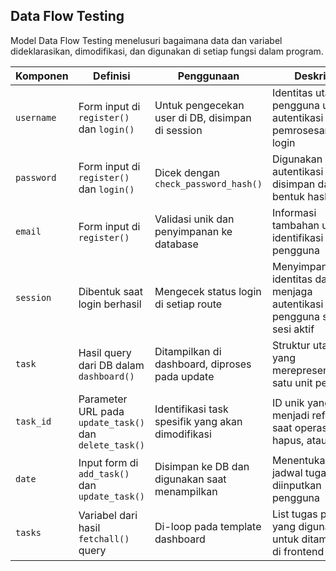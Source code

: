 ## Data Flow Testing

Model Data Flow Testing menelusuri bagaimana data dan variabel dideklarasikan, dimodifikasi, dan digunakan di setiap fungsi dalam program.

| Komponen   | Definisi                                               | Penggunaan                                        | Deskripsi                                                              |
|------------|--------------------------------------------------------|--------------------------------------------------|------------------------------------------------------------------------|
| `username` | Form input di `register()` dan `login()`               | Untuk pengecekan user di DB, disimpan di session | Identitas utama pengguna untuk autentikasi dan pemrosesan user login   |
| `password` | Form input di `register()` dan `login()`               | Dicek dengan `check_password_hash()`             | Digunakan untuk autentikasi dan disimpan dalam bentuk hash             |
| `email`    | Form input di `register()`                             | Validasi unik dan penyimpanan ke database        | Informasi tambahan untuk identifikasi pengguna                         |
| `session`  | Dibentuk saat login berhasil                           | Mengecek status login di setiap route            | Menyimpan identitas dan menjaga autentikasi pengguna selama sesi aktif |
| `task`     | Hasil query dari DB dalam `dashboard()`                | Ditampilkan di dashboard, diproses pada update   | Struktur utama yang merepresentasikan satu unit pekerjaan              |
| `task_id`  | Parameter URL pada `update_task()` dan `delete_task()` | Identifikasi task spesifik yang akan dimodifikasi| ID unik yang menjadi referensi saat operasi edit, hapus, atau update   |
| `date`     | Input form di `add_task()` dan `update_task()`         | Disimpan ke DB dan digunakan saat menampilkan    | Menentukan jadwal tugas yang diinputkan pengguna                       |
| `tasks`    | Variabel dari hasil `fetchall()` query                 | Di-loop pada template dashboard                  | List tugas per user yang digunakan untuk ditampilkan di frontend       |

